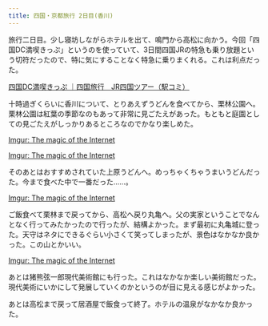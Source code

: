 ```yaml
---
title: 四国・京都旅行 2日目(香川)
---
```


旅行二日目。少し寝坊しながらホテルを出て、鳴門から高松に向かう。今回「四国DC満喫きっぷ」というのを使っていて、3日間四国JRの特急も乗り放題という切符だったので、特に気にすることなく特急に乗りまくれる。これは利点だった。

<a href="https://www.jr-eki.com/ticket/brand/2-4TB" class="embedly-card">四国DC満喫きっぷ ｜四国旅行　JR四国ツアー（駅コミ）</a>

十時過ぎくらいに香川について、とりあえずうどんを食べてから、栗林公園へ。栗林公園は紅葉の季節なのもあって非常に見ごたえがあった。もともと庭園としての見ごたえがしっかりあるところなのでかなり楽しめた。

<a href="https://imgur.com/a/7ihBnBc" class="embedly-card">Imgur: The magic of the Internet</a>

<a href="https://imgur.com/a/uPE1Gd1" class="embedly-card">Imgur: The magic of the Internet</a>

そのあとはおすすめされていた上原うどんへ。めっちゃくちゃうまいうどんだった。今まで食べた中で一番だった……。

<a href="https://imgur.com/a/6chx2pE" class="embedly-card">Imgur: The magic of the Internet</a>

ご飯食べて栗林まで戻ってから、高松へ戻り丸亀へ。父の実家ということでなんとなく行ってみたかったので行ったが、結構よかった。まず最初に丸亀城に登った。天守はネタにできるぐらい小さくて笑ってしまったが、景色はなかなか良かった。この山とかいい。

<a href="https://imgur.com/a/7AFNKTt" class="embedly-card">Imgur: The magic of the Internet</a>

あとは猪熊弦一郎現代美術館にも行った。これはなかなか楽しい美術館だった。現代美術にいかにして発展していくのかというのが目に見える感じがよかった。

あとは高松まで戻って居酒屋で飯食って終了。ホテルの温泉がなかなか良かった。